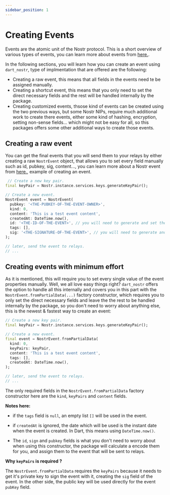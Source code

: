 ```yaml
---
sidebar_position: 1
---
```


# Creating Events

Events are the atomic unit of the Nostr protocol. This is a short overview of various types of events, you can learn more about events from [here.](https://nostr.com/the-protocol/events).

In the following sections, you will learn how you can create an event using `dart_nostr`, type of implmentation that are offered are the following:

- Creating a raw event, this means that all fields in the events need te be assigned manually.
- Creating a shortcut event, this means that you only need to set the direct necessary fields and the rest will be handled internally by the package.
- Creating customized events, thsose kind of events can be created using the two previous ways, but some Nostr NIPs, require much additional work to create there events, either some kind of hashing, encryption, setting non-sense fields... which might not be easy for all, so this packages offers some other additional ways to create those events.

## Creating a raw event

You can get the final events that you will send them to your relays by either creating a raw `NostrEvent` object, that allows you to set every field manually such as id, pubkey, sig, content..., you can learn more about a Nostr event from [here.](https://github.com/nostr-protocol/nips/blob/master/01.md), example of creating an event.

```dart
 // Create a new key pair.
final keyPair = Nostr.instance.services.keys.generateKeyPair();

// Create a new event.
NostrEvent event = NostrEvent(
  pubkey: '<THE-PUBKEY-OF-THE-EVENT-OWNER>',
  kind: 0,
  content: 'This is a test event content',
  createdAt: DateTime.now(),
  id: '<THE-ID-OF-THE-EVENT>', // you will need to generate and set the id of the event manually by hashing other event fields, please refer to the official Nostr protocol documentation to learn how to do it yourself.
  tags: [],
  sig: '<THE-SIGNATURE-OF-THE-EVENT>', // you will need to generate and set the signature of the event manually by signing the event's id, please refer to the official Nostr protocol documentation to learn how to do it yourself.
);

// later, send the event to relays.
// ...
```

## Creating events with minimum effort

As it is mentioned, this will require you to set every single value of the event properties manually. Well, we all love easy things right? `dart_nostr` offers the option to handle all this internally and covers you in this part with the  `NostrEvent.fromPartialData(...)` factory constructor, which requires you to only set the direct necessary fields and leave the the rest to be handled internally by the package, so you don't need to worry about anything else, this is the newest & fastest way to create an event:

```dart
// Create a new key pair.
final keyPair = Nostr.instance.services.keys.generateKeyPair();

// Create a new event.
final event = NostrEvent.fromPartialData(
  kind: 0,
  keyPairs: keyPair,
  content: 'This is a test event content',
  tags: [],
  createdAt: DateTime.now(),
);

// later, send the event to relays.
// ...
```

The only required fields in the  `NostrEvent.fromPartialData` factory constructor here are the `kind`, `keyPairs` and `content` fields.

**Notes here:**

- if the `tags` field is `null`, an empty list `[]` will be used in the event.

- if `createdAt` is ignored, the date which will be used is the instant date when the event is created. In Dart, this means using `DateTime.now()`.

- The `id`, `sign` and `pubkey` fields is what you don't need to worry about when using this constructor, the package will calculate a encode them for you, and assign them to the event that will be sent to relays.

**Why `keyPairs` is required ?**

The `NostrEvent.fromPartialData` requires the `keyPairs` because it needs to get it's private key to sign the event with it, creating the `sig` field of the event. In the other side, the public key will be used directly for the event `pubKey` field.

